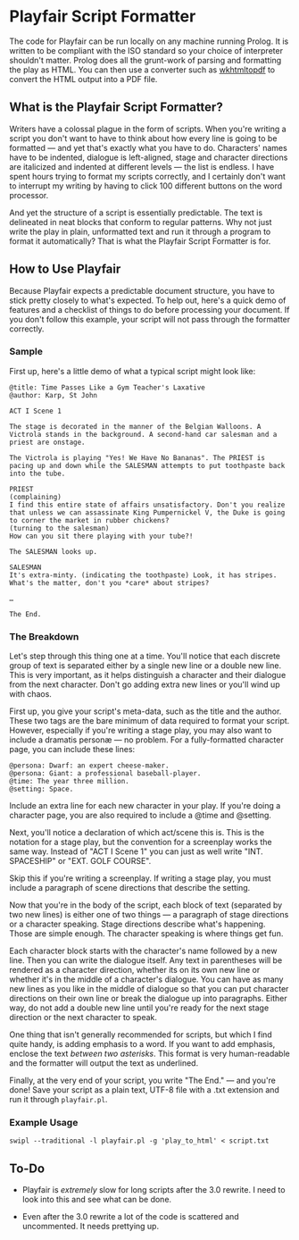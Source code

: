 # Playfair Script Formatter

The code for Playfair can be run locally on any machine running Prolog. It is written to be compliant with the ISO standard so your choice of interpreter shouldn't matter. Prolog does all the grunt-work of parsing and formatting the play as HTML. You can then use a converter such as [wkhtmltopdf](https://wkhtmltopdf.org/) to convert the HTML output into a PDF file.

## What is the Playfair Script Formatter?

Writers have a colossal plague in the form of scripts. When you're writing a script you don't want to have to think about how every line is going to be formatted — and yet that's exactly what you have to do. Characters' names have to be indented, dialogue is left-aligned, stage and character directions are italicized and indented at different levels — the list is endless. I have spent hours trying to format my scripts correctly, and I certainly don't want to interrupt my writing by having to click 100 different buttons on the word processor.

And yet the structure of a script is essentially predictable. The text is delineated in neat blocks that conform to regular patterns. Why not just write the play in plain, unformatted text and run it through a program to format it automatically? That is what the Playfair Script Formatter is for.

## How to Use Playfair

Because Playfair expects a predictable document structure, you have to stick pretty closely to what's expected. To help out, here's a quick demo of features and a checklist of things to do before processing your document. If you don't follow this example, your script will not pass through the formatter correctly.

### Sample

First up, here's a little demo of what a typical script might look like:

	@title: Time Passes Like a Gym Teacher's Laxative
	@author: Karp, St John

	ACT I Scene 1

	The stage is decorated in the manner of the Belgian Walloons. A Victrola stands in the background. A second-hand car salesman and a priest are onstage.

	The Victrola is playing "Yes! We Have No Bananas". The PRIEST is pacing up and down while the SALESMAN attempts to put toothpaste back into the tube.

	PRIEST
	(complaining)
	I find this entire state of affairs unsatisfactory. Don't you realize that unless we can assassinate King Pumpernickel V, the Duke is going to corner the market in rubber chickens?
	(turning to the salesman)
	How can you sit there playing with your tube?!

	The SALESMAN looks up.

	SALESMAN
	It's extra-minty. (indicating the toothpaste) Look, it has stripes. What's the matter, don't you *care* about stripes?

	…

	The End.

### The Breakdown

Let's step through this thing one at a time. You'll notice that each discrete group of text is separated either by a single new line or a double new line. This is very important, as it helps distinguish a character and their dialogue from the next character. Don't go adding extra new lines or you'll wind up with chaos.

First up, you give your script's meta-data, such as the title and the author. These two tags are the bare minimum of data required to format your script. However, especially if you're writing a stage play, you may also want to include a dramatis personæ — no problem. For a fully-formatted character page, you can include these lines:

	@persona: Dwarf: an expert cheese-maker.
	@persona: Giant: a professional baseball-player.
	@time: The year three million.
	@setting: Space.

Include an extra line for each new character in your play. If you're doing a character page, you are also required to include a @time and @setting.

Next, you'll notice a declaration of which act/scene this is. This is the notation for a stage play, but the convention for a screenplay works the same way. Instead of "ACT I Scene 1" you can just as well write "INT. SPACESHIP" or "EXT. GOLF COURSE".

Skip this if you're writing a screenplay. If writing a stage play, you must include a paragraph of scene directions that describe the setting.

Now that you're in the body of the script, each block of text (separated by two new lines) is either one of two things — a paragraph of stage directions or a character speaking. Stage directions describe what's happening. Those are simple enough. The character speaking is where things get fun.

Each character block starts with the character's name followed by a new line. Then you can write the dialogue itself. Any text in parentheses will be rendered as a character direction, whether its on its own new line or whether it's in the middle of a character's dialogue. You can have as many new lines as you like in the middle of dialogue so that you can put character directions on their own line or break the dialogue up into paragraphs. Either way, do not add a double new line until you're ready for the next stage direction or the next character to speak.

One thing that isn't generally recommended for scripts, but which I find quite handy, is adding emphasis to a word. If you want to add emphasis, enclose the text *between two asterisks*. This format is very human-readable and the formatter will output the text as underlined.

Finally, at the very end of your script, you write "The End." — and you're done! Save your script as a plain text, UTF-8 file with a .txt extension and run it through `playfair.pl`.

### Example Usage

```
swipl --traditional -l playfair.pl -g 'play_to_html' < script.txt
```

## To-Do

- Playfair is *extremely* slow for long scripts after the 3.0 rewrite. I need to look into this and see what can be done.

- Even after the 3.0 rewrite a lot of the code is scattered and uncommented. It needs prettying up.
